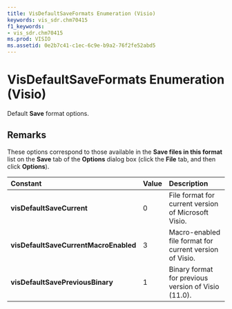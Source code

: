 ```yaml
---
title: VisDefaultSaveFormats Enumeration (Visio)
keywords: vis_sdr.chm70415
f1_keywords:
- vis_sdr.chm70415
ms.prod: VISIO
ms.assetid: 0e2b7c41-c1ec-6c9e-b9a2-76f2fe52abd5
---
```



# VisDefaultSaveFormats Enumeration (Visio)

Default  **Save** format options.


## Remarks

These options correspond to those available in the  **Save files in this format** list on the **Save** tab of the **Options** dialog box (click the **File** tab, and then click **Options**).



|**Constant**|**Value**|**Description**|
|:-----|:-----|:-----|
| **visDefaultSaveCurrent**|0|File format for current version of Microsoft Visio.|
| **visDefaultSaveCurrentMacroEnabled**|3|Macro-enabled file format for current version of Visio.|
| **visDefaultSavePreviousBinary**|1|Binary format for previous version of Visio (11.0).|

